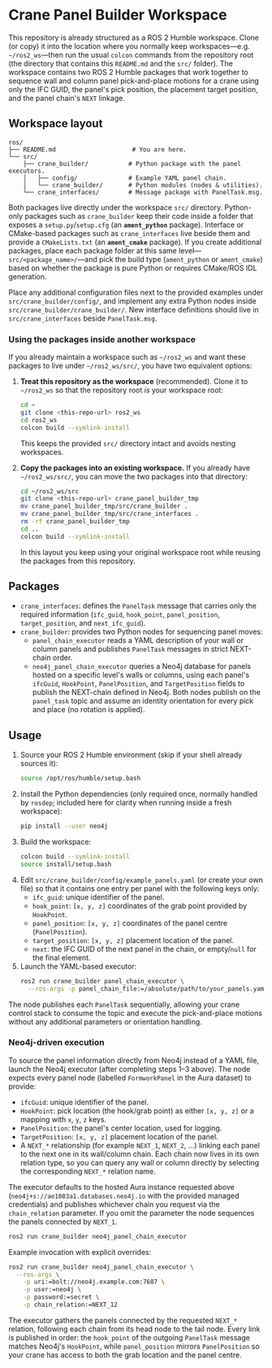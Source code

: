 # Crane Panel Builder Workspace

This repository is already structured as a ROS 2 Humble workspace. Clone (or
copy) it into the location where you normally keep workspaces—e.g.
`~/ros2_ws`—then run the usual `colcon` commands from the repository root (the
directory that contains this `README.md` and the `src/` folder). The workspace
contains two ROS 2 Humble packages that work together to sequence
wall and column panel pick-and-place motions for a crane using only the IFC
GUID, the panel's pick position, the placement target position, and the panel
chain's `NEXT` linkage.

## Workspace layout

```
ros/
├── README.md                     # You are here.
└── src/
    ├── crane_builder/           # Python package with the panel executors.
    │   ├── config/              # Example YAML panel chain.
    │   └── crane_builder/       # Python modules (nodes & utilities).
    └── crane_interfaces/        # Message package with PanelTask.msg.
```

Both packages live directly under the workspace `src/` directory. Python-only
packages such as `crane_builder` keep their code inside a folder that exposes a
`setup.py`/`setup.cfg` (an **`ament_python`** package). Interface or CMake-based
packages such as `crane_interfaces` live beside them and provide a
`CMakeLists.txt` (an **`ament_cmake`** package). If you create additional
packages, place each package folder at this same level—`src/<package_name>/`—and
pick the build type (`ament_python` or `ament_cmake`) based on whether the
package is pure Python or requires CMake/ROS IDL generation.

Place any additional configuration files next to the provided examples under
`src/crane_builder/config/`, and implement any extra Python nodes inside
`src/crane_builder/crane_builder/`. New interface definitions should live in
`src/crane_interfaces` beside `PanelTask.msg`.

### Using the packages inside another workspace

If you already maintain a workspace such as `~/ros2_ws` and want these packages
to live under `~/ros2_ws/src/`, you have two equivalent options:

1. **Treat this repository as the workspace** (recommended). Clone it to
   `~/ros2_ws` so that the repository root *is* your workspace root:
   ```bash
   cd ~
   git clone <this-repo-url> ros2_ws
   cd ros2_ws
   colcon build --symlink-install
   ```
   This keeps the provided `src/` directory intact and avoids nesting workspaces.

2. **Copy the packages into an existing workspace.** If you already have
   `~/ros2_ws/src/`, you can move the two packages into that directory:
   ```bash
   cd ~/ros2_ws/src
   git clone <this-repo-url> crane_panel_builder_tmp
   mv crane_panel_builder_tmp/src/crane_builder .
   mv crane_panel_builder_tmp/src/crane_interfaces .
   rm -rf crane_panel_builder_tmp
   cd ..
   colcon build --symlink-install
   ```
   In this layout you keep using your original workspace root while reusing the
   packages from this repository.

## Packages

- `crane_interfaces`: defines the `PanelTask` message that carries only the
  required information (`ifc_guid`, `hook_point`, `panel_position`,
  `target_position`, and `next_ifc_guid`).
- `crane_builder`: provides two Python nodes for sequencing panel moves:
  - `panel_chain_executor` reads a YAML description of your wall or column
    panels and publishes `PanelTask` messages in strict NEXT-chain order.
  - `neo4j_panel_chain_executor` queries a Neo4j database for panels hosted on
    a specific level's walls or columns, using each panel's `ifcGuid`,
    `HookPoint`, `PanelPosition`, and `TargetPosition` fields to publish the
    NEXT-chain defined in Neo4j.
  Both nodes publish on the `panel_task` topic and assume an identity
  orientation for every pick and place (no rotation is applied).

## Usage

1. Source your ROS 2 Humble environment (skip if your shell already sources it):
   ```bash
   source /opt/ros/humble/setup.bash
   ```
2. Install the Python dependencies (only required once, normally handled by
   `rosdep`; included here for clarity when running inside a fresh workspace):
   ```bash
   pip install --user neo4j
   ```
3. Build the workspace:
   ```bash
   colcon build --symlink-install
   source install/setup.bash
   ```
4. Edit `src/crane_builder/config/example_panels.yaml` (or create your own file)
   so that it contains one entry per panel with the following keys only:
   - `ifc_guid`: unique identifier of the panel.
   - `hook_point`: `[x, y, z]` coordinates of the grab point provided by
     `HookPoint`.
   - `panel_position`: `[x, y, z]` coordinates of the panel centre (`PanelPosition`).
   - `target_position`: `[x, y, z]` placement location of the panel.
   - `next`: the IFC GUID of the next panel in the chain, or empty/`null` for the
     final element.
5. Launch the YAML-based executor:
   ```bash
   ros2 run crane_builder panel_chain_executor \
     --ros-args -p panel_chain_file:=/absolute/path/to/your_panels.yaml
   ```

The node publishes each `PanelTask` sequentially, allowing your crane control
stack to consume the topic and execute the pick-and-place motions without any
additional parameters or orientation handling.

### Neo4j-driven execution

To source the panel information directly from Neo4j instead of a YAML file,
launch the Neo4j executor (after completing steps 1–3 above). The node expects
every panel node (labelled `FormworkPanel` in the Aura dataset) to provide:

- `ifcGuid`: unique identifier of the panel.
- `HookPoint`: pick location (the hook/grab point) as either `[x, y, z]` or a
  mapping with `x`, `y`, `z` keys.
- `PanelPosition`: the panel's center location, used for logging.
- `TargetPosition`: `[x, y, z]` placement location of the panel.
- A `NEXT_*` relationship (for example `NEXT_1`, `NEXT_2`, …) linking each panel
  to the next one in its wall/column chain. Each chain now lives in its own
  relation type, so you can query any wall or column directly by selecting the
  corresponding `NEXT_*` relation name.

The executor defaults to the hosted Aura instance requested above
(`neo4j+s://ae1083a1.databases.neo4j.io` with the provided managed credentials)
and publishes whichever chain you request via the `chain_relation` parameter.
If you omit the parameter the node sequences the panels connected by
`NEXT_1`.

```bash
ros2 run crane_builder neo4j_panel_chain_executor
```

Example invocation with explicit overrides:

```bash
ros2 run crane_builder neo4j_panel_chain_executor \
  --ros-args \
    -p uri:=bolt://neo4j.example.com:7687 \
    -p user:=neo4j \
    -p password:=secret \
    -p chain_relation:=NEXT_12
```

The executor gathers the panels connected by the requested `NEXT_*` relation,
following each chain from its head node to the tail node. Every link is
published in order: the `hook_point` of the outgoing `PanelTask` message
matches Neo4j's `HookPoint`, while `panel_position` mirrors `PanelPosition` so
your crane has access to both the grab location and the panel centre.

